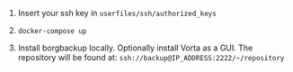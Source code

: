 1. Insert your ssh key in `userfiles/ssh/authorized_keys`

2. `docker-compose up`

3. Install borgbackup locally. Optionally install Vorta as a GUI. The repository will be found at: `ssh://backup@IP_ADDRESS:2222/~/repository`
